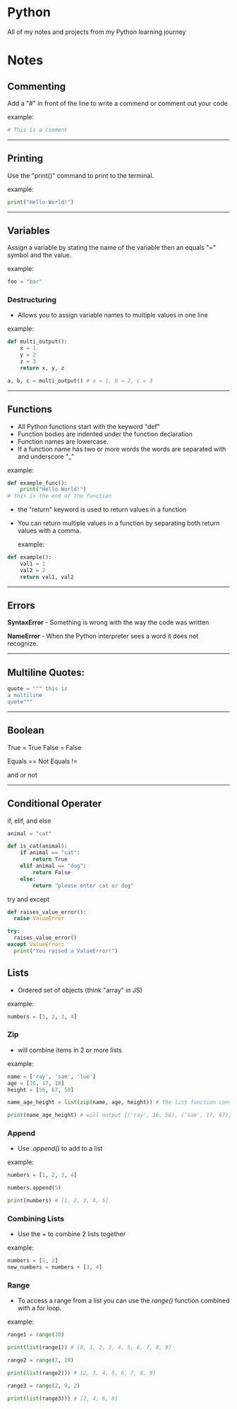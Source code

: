# Python

All of my notes and projects from my Python learning journey

# Notes

## Commenting

Add a "#" in front of the line to write a commend or comment out your code

example:

```python
# This is a comment
```

---

## Printing

Use the "print()" command to print to the terminal.

example:

```python
print("Hello World!")
```

---

## Variables

Assign a variable by stating the name of the variable then an equals "=" symbol and the value.

example:

```python
foo = "bar"
```

### Destructuring

- Allows you to assign variable names to multiple values in one line

example:

```python
def multi_output():
    x = 1
    y = 2
    z = 3
    return x, y, z

a, b, c = multi_output() # a = 1, b = 2, c = 3
```

---

## Functions

- All Python functions start with the keyword "def"
- Function bodies are indented under the function declaration
- Function names are lowercase.
- If a function name has two or more words the words are separated with and underscore "\_"

example:

```python
def example_func():
    print("Hello World!")
# this is the end of the function
```

- the "return" keyword is used to return values in a function
- You can return multiple values in a function by separating both return values with a comma.

  example:

```python
def example():
    val1 = 1
    val2 = 2
    return val1, val2
```

---

## Errors

**SyntaxError** - Something is wrong with the way the code was written

**NameError** - When the Python interpreter sees a word it does not recognize.

---

## Multiline Quotes:

```python
quote = """ this is
a multiline
quote"""
```

---

## Boolean

True = True
False = False

Equals ==
Not Equals !=

and
or
not

---

## Conditional Operater

if, elif, and else

```python
animal = "cat"

def is_cat(animal):
    if animal == "cat":
        return True
    elif animal == "dog":
        return False
    else:
        return "please enter cat or dog"
```

try and except

```python
def raises_value_error():
  raise ValueError

try:
  raises_value_error()
except ValueError:
  print("You raised a ValueError!")
```

## Lists

- Ordered set of objects (think "array" in JS)

example:

```python
numbers = [1, 2, 3, 4]
```

### Zip

- will combine items in 2 or more lists

example:

```python
name = ['ray', 'sam', 'lue']
age = [16, 17, 18]
height = [56, 67, 50]

name_age_height = list(zip(name, age, height)) # the list function converts the zip from a pointer to a list

print(name_age_height) # will output [('ray', 16, 56), ('sam', 17, 67), ('lue', 18, 50)]
```

### Append

- Use _.append()_ to add to a list

example:

```python
numbers = [1, 2, 3, 4]

numbers.append(5)

print(numbers) # [1, 2, 3, 4, 5]
```

### Combining Lists

- Use the _+_ to combine 2 lists together

example:

```python
numbers = [1, 2]
new_numbers = numbers + [3, 4]
```

### Range

- To access a range from a list you can use the _range()_ function combined with a for loop.

example:

```python
range1 = range(10)

print(list(range1)) # [0, 1, 2, 3, 4, 5, 6, 7, 8, 9]

range2 = range(2, 10)

print(list(range2))) # [2, 3, 4, 5, 6, 7, 8, 9]

range3 = range(2, 9, 2)

print(list(range3))) # [2, 4, 6, 8]
```

